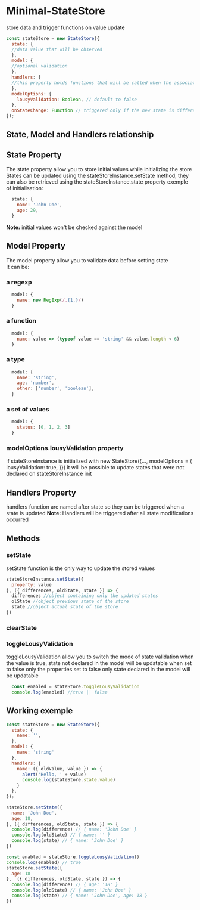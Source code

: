 # Minimal-StateStore
store data and trigger functions on value update

```javascript
const stateStore = new StateStore({
  state: {
  //data value that will be observed
  },
  model: {
  //optional validation
  },
  handlers: {
  //this property holds functions that will be called when the associated state changes
  },
  modelOptions: {
    lousyValidation: Boolean, // default to false
  },
  onStateChange: Function // triggered only if the new state is different from the previous one
});
```

## State, Model and Handlers relationship

## State Property
The state property allow you to store initial values while initializing the store
States can be updated using the stateStoreInstance.setState method, they can also be retrieved using the stateStoreInstance.state property
exemple of initialisation:
```javascript
  state: {
    name: 'John Doe',
    age: 29,
  }
``` 
**Note:** initial values won't be checked against the model

## Model Property
The model property allow you to validate data before setting state  
It can be: 
### a regexp
```javascript
  model: {
    name: new RegExp(/.{1,}/)
  }
``` 
### a function
```javascript
  model: {
    name: value => (typeof value == 'string' && value.length < 6)
  }
```
### a type
```javascript
  model: {
    name: 'string',
    age: 'number',
    other: ['number', 'boolean'],
  }
```
### a set of values
```javascript
  model: {
    status: [0, 1, 2, 3]
  }
```
### modelOptions.lousyValidation property
if stateStoreInstance is initialized with new StateStore({..., modelOptions = { lousyValidation: true, }}) it will be possible to update states that were not declared on stateStoreInstance init

## Handlers Property
handlers function are named after state so they can be triggered when a state is updated
**Note:** Handlers will be triggered after all state modifications occurred

## Methods
### setState
setState function is the only way to update the stored values
```javascript
stateStoreInstance.setState({
  property: value
}, ({ differences, oldState, state }) => {
  differences //object containing only the updated states
  olState //object previous state of the store
  state //object actual state of the store
})
```
### clearState
### toggleLousyValidation
toggleLousyValidation allow you to switch the mode of state validation
when the value is true, state not declared in the model will be updatable
when set to false only the properties set to false only state declared in the model will be updatable
```javascript
  const enabled = stateStore.toggleLousyValidation
  console.log(enabled) //true || false
```
## Working exemple
```javascript
const stateStore = new StateStore({
  state: {
    name: '',
  },
  model: {
    name: 'string'
  },
  handlers: {
    name: ({ oldValue, value }) => {
      alert('Hello, ' + value)
      console.log(stateStore.state.value)
    }
  },
});

stateStore.setState({
  name: 'John Doe',
  age: 18,
}, ({ differences, oldState, state }) => {
  console.log(difference) // { name: 'John Doe' }
  console.log(oldState) // { name: '' }
  console.log(state) // { name: 'John Doe' }
})

const enabled = stateStore.toggleLousyValidation()
console.log(enabled) // true
stateStore.setState({
  age: 18
},  ({ differences, oldState, state }) => {
  console.log(difference) // { age: '18' }
  console.log(oldState) // { name: 'John Doe' }
  console.log(state) // { name: 'John Doe', age: 18 }
})

```